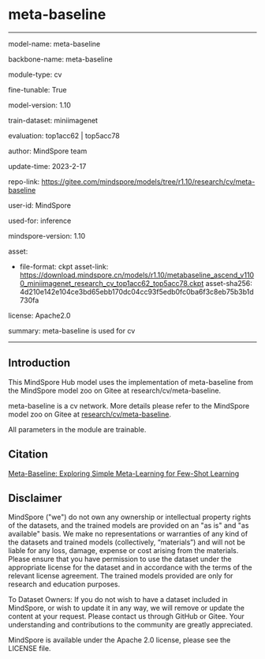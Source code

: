 # meta-baseline

---

model-name: meta-baseline

backbone-name: meta-baseline

module-type: cv

fine-tunable: True

model-version: 1.10

train-dataset: miniimagenet

evaluation: top1acc62 | top5acc78

author: MindSpore team

update-time: 2023-2-17

repo-link: <https://gitee.com/mindspore/models/tree/r1.10/research/cv/meta-baseline>

user-id: MindSpore

used-for: inference

mindspore-version: 1.10

asset:

-
    file-format: ckpt
    asset-link: <https://download.mindspore.cn/models/r1.10/metabaseline_ascend_v1100_miniimagenet_research_cv_top1acc62_top5acc78.ckpt>
    asset-sha256: 4d210e142e104ce3bd65ebb170dc04cc93f5edb0fc0ba6f3c8eb75b3b1d730fa

license: Apache2.0

summary: meta-baseline is used for cv

---

## Introduction

This MindSpore Hub model uses the implementation of meta-baseline from the MindSpore model zoo on Gitee at research/cv/meta-baseline.

meta-baseline is a cv network. More details please refer to the MindSpore model zoo on Gitee at [research/cv/meta-baseline](https://gitee.com/mindspore/models/blob/r1.10/research/cv/meta-baseline/README.md).

All parameters in the module are trainable.

## Citation

[Meta-Baseline: Exploring Simple Meta-Learning for Few-Shot Learning](https://arxiv.org/pdf/2003.04390.pdf)

## Disclaimer

MindSpore ("we") do not own any ownership or intellectual property rights of the datasets, and the trained models are provided on an "as is" and "as available" basis. We make no representations or warranties of any kind of the datasets and trained models (collectively, “materials”) and will not be liable for any loss, damage, expense or cost arising from the materials. Please ensure that you have permission to use the dataset under the appropriate license for the dataset and in accordance with the terms of the relevant license agreement. The trained models provided are only for research and education purposes.

To Dataset Owners: If you do not wish to have a dataset included in MindSpore, or wish to update it in any way, we will remove or update the content at your request. Please contact us through GitHub or Gitee. Your understanding and contributions to the community are greatly appreciated.

MindSpore is available under the Apache 2.0 license, please see the LICENSE file.
